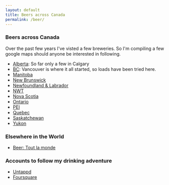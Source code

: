 ```yaml
---
layout: default
title: Beers across Canada
permalink: /beer/
---
```

### Beers across Canada

Over the past few years I've visted a few breweries. So I'm compiling a few
google maps should anyone be interested in following.

 - [Alberta](https://drive.google.com/open?id=1727e-QCXbXkcvnRT17hEHt6gODw&usp=sharing): So far only a few in Calgary
 - [BC](https://drive.google.com/open?id=1YQhQRH6Qj9ePx-mGiiprNMDuW5w&usp=sharing): Vancouver is where it all started, so loads have been tried here.
 - [Manitoba](https://drive.google.com/open?id=1vUWS65iC5bqYzDYmu3IAoXhm12I&usp=sharing)
 - [New Brunswick](https://drive.google.com/open?id=1MlvZQLBfFtcB9JDvLDH6MXK4GTM&usp=sharing)
 - [Newfoundland & Labrador](https://drive.google.com/open?id=1z_aUAf5HxN1koTZnVLgZeDtfa_o&usp=sharing)
 - [NWT](https://drive.google.com/open?id=1e66J03VheGs-SDFGBjAxm842Nq0&usp=sharing)
 - [Nova Scotia](https://drive.google.com/open?id=1vpBc5pUQtSGMG7BIn0oBoomF2rU&usp=sharing)
 - [Ontario](https://drive.google.com/open?id=1J9rI5gDh4FDjqYChwfIddHDTBJE&usp=sharing)
 - [PEI](https://drive.google.com/open?id=1OnPquDgVEG6XOooQCsc1seeKTNs&usp=sharing)
 - [Quebec](https://drive.google.com/open?id=1BSEb_7mDLyKi4eS6dAreVxxGQ1s&usp=sharing)
 - [Saskatchewan](https://drive.google.com/open?id=1ogs9t1vidmNWHzAgjLkd70PYAGs&usp=sharing)
 - [Yukon](https://drive.google.com/open?id=1Lp4R3FJeX3NumwyMLKGkLLCt3YY&usp=sharing)

### Elsewhere in the World

 - [Beer: Tout la monde](https://foursquare.com/ethernick/list/beer-tout-la-monde)

### Accounts to follow my drinking adventure

- [Untappd](https://untappd.com/user/ethernick)
- [Foursquare](https://foursquare.com/ethernick)
